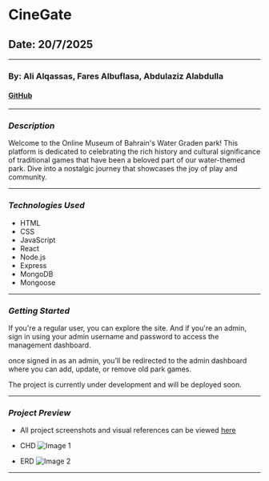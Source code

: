 # CineGate

## Date: 20/7/2025

---

### By: Ali Alqassas, Fares Albuflasa, Abdulaziz Alabdulla

#### [GitHub]()

---

### **_Description_**

Welcome to the Online Museum of Bahrain's Water Graden park! This platform is dedicated to celebrating the rich history and cultural significance of traditional games that have been a beloved part of our water-themed park. Dive into a nostalgic journey that showcases the joy of play and community.

---

### **_Technologies Used_**

- HTML
- CSS
- JavaScript
- React
- Node.js
- Express
- MongoDB
- Mongoose

---

### **_Getting Started_**

If you're a regular user, you can explore the site. And if you're an admin, sign in using your admin username and password to access the management dashboard.

once signed in as an admin, you'll be redirected to the admin dashboard where you can add, update, or remove old park games.

The project is currently under development and will be deployed soon.

---

### **_Project Preview_**

- All project screenshots and visual references can be viewed [here](https://drive.google.com/drive/folders/1Eo5tPdrskJhHrveweG-Kt94Vrfn8RMvJ?usp=drive_link)

- CHD ![Image 1](https://i.imgur.com/mrBBTXq.png)

- ERD ![Image 2](https://i.imgur.com/guRo0S0.png)

---




